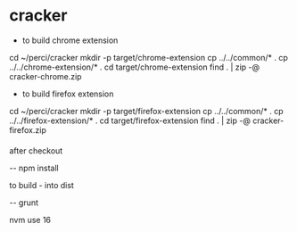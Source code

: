 # cracker

* to build chrome extension

cd ~/perci/cracker
mkdir -p target/chrome-extension
cp ../../common/* .
cp ../../chrome-extension/* .
cd target/chrome-extension
find . | zip -@ cracker-chrome.zip

* to build firefox extension

cd ~/perci/cracker
mkdir -p target/firefox-extension
cp ../../common/* .
cp ../../firefox-extension/* .
cd target/firefox-extension
find . | zip -@ cracker-firefox.zip

####

after checkout

-- npm install

to build - into dist

-- grunt


nvm use 16
